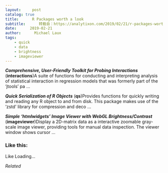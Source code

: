 ```yaml
---
layout:     post
catalog: true
title:      R Packages worth a look
subtitle:      转载自：https://analytixon.com/2019/02/21/r-packages-worth-a-look-1431/
date:      2019-02-21
author:      Michael Laux
tags:
    - quick
    - data
    - brightness
    - imageviewer
---
```


***Comprehensive, User-Friendly Toolkit for Probing Interactions*** (**interactions**)A suite of functions for conducting and interpreting analysis of statistical interaction in regression models that was formerly part of the ‘jtools’ pa …

***Quick Serialization of R Objects*** (**qs**)Provides functions for quickly writing and reading any R object to and from disk. This package makes use of the ‘zstd’ library for compression and deco …

***Simple ‘htmlwidgets’ Image Viewer with WebGL Brightness/Contrast*** (**imageviewer**)Display a 2D-matrix data as a interactive zoomable gray-scale image viewer, providing tools for manual data inspection. The viewer window shows cursor …





### Like this:

Like Loading...


*Related*

